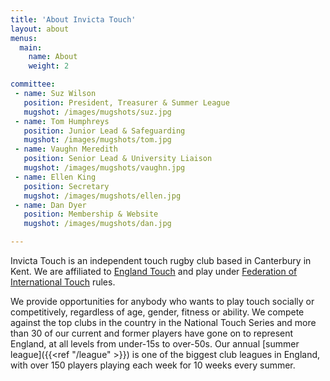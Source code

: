 ```yaml
---
title: 'About Invicta Touch'
layout: about
menus:
  main:
    name: About
    weight: 2

committee:
 - name: Suz Wilson
   position: President, Treasurer & Summer League
   mugshot: /images/mugshots/suz.jpg
 - name: Tom Humphreys
   position: Junior Lead & Safeguarding
   mugshot: /images/mugshots/tom.jpg
 - name: Vaughn Meredith
   position: Senior Lead & University Liaison
   mugshot: /images/mugshots/vaughn.jpg
 - name: Ellen King
   position: Secretary
   mugshot: /images/mugshots/ellen.jpg
 - name: Dan Dyer
   position: Membership & Website
   mugshot: /images/mugshots/dan.jpg

---
```

Invicta Touch is an independent touch rugby club based in Canterbury in Kent. We are affiliated
to [England Touch](https://englandtouch.org.uk) and play under
[Federation of International Touch](https://internationaltouch.org) rules.

We provide opportunities for anybody who wants to play touch socially or competitively,
regardless of age, gender, fitness or ability.
We compete against the top clubs in the country in the National Touch Series and
more than 30 of our current and former players have gone on to represent England, at
all levels from under-15s to over-50s.
Our annual [summer league]({{<ref "/league" >}}) is one of the biggest club leagues in England,
with over 150 players playing each week for 10 weeks every summer.
